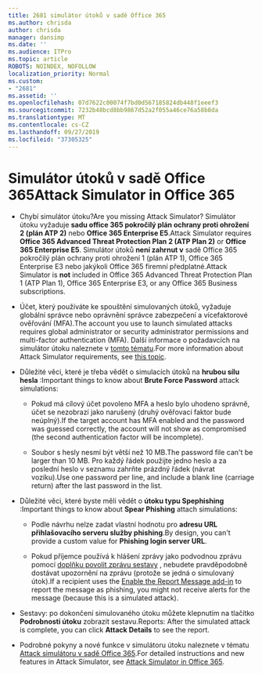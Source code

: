 ```yaml
---
title: 2681 simulátor útoků v sadě Office 365
ms.author: chrisda
author: chrisda
manager: dansimp
ms.date: ''
ms.audience: ITPro
ms.topic: article
ROBOTS: NOINDEX, NOFOLLOW
localization_priority: Normal
ms.custom:
- "2681"
ms.assetid: ''
ms.openlocfilehash: 07d7622c00074f7bd0d567185824db448f1eeef3
ms.sourcegitcommit: 7232b48bcd8bb9867d52a2f055a46ce76a58b8da
ms.translationtype: MT
ms.contentlocale: cs-CZ
ms.lasthandoff: 09/27/2019
ms.locfileid: "37305325"
---
```

# <a name="attack-simulator-in-office-365"></a><span data-ttu-id="2b0db-102">Simulátor útoků v sadě Office 365</span><span class="sxs-lookup"><span data-stu-id="2b0db-102">Attack Simulator in Office 365</span></span>

- <span data-ttu-id="2b0db-103">Chybí simulátor útoku?</span><span class="sxs-lookup"><span data-stu-id="2b0db-103">Are you missing Attack Simulator?</span></span> <span data-ttu-id="2b0db-104">Simulátor útoku vyžaduje **sadu office 365 pokročilý plán ochrany proti ohrožení 2 (plán ATP 2)** nebo **Office 365 Enterprise E5**.</span><span class="sxs-lookup"><span data-stu-id="2b0db-104">Attack Simulator requires **Office 365 Advanced Threat Protection Plan 2 (ATP Plan 2)** or **Office 365 Enterprise E5**.</span></span> <span data-ttu-id="2b0db-105">Simulátor útoků **není zahrnut v** sadě Office 365 pokročilý plán ochrany proti ohrožení 1 (plán ATP 1), Office 365 Enterprise E3 nebo jakýkoli Office 365 firemní předplatné.</span><span class="sxs-lookup"><span data-stu-id="2b0db-105">Attack Simulator is **not** included in Office 365 Advanced Threat Protection Plan 1 (ATP Plan 1), Office 365 Enterprise E3, or any Office 365 Business subscriptions.</span></span>

- <span data-ttu-id="2b0db-106">Účet, který používáte ke spouštění simulovaných útoků, vyžaduje globální správce nebo oprávnění správce zabezpečení a vícefaktorové ověřování (MFA).</span><span class="sxs-lookup"><span data-stu-id="2b0db-106">The account you use to launch simulated attacks requires global administrator or security administrator permissions and multi-factor authentication (MFA).</span></span> <span data-ttu-id="2b0db-107">Další informace o požadavcích na simulátor útoku naleznete v [tomto tématu](https://docs.microsoft.com/office365/securitycompliance/attack-simulator#before-you-begin).</span><span class="sxs-lookup"><span data-stu-id="2b0db-107">For more information about Attack Simulator requirements, see [this topic](https://docs.microsoft.com/office365/securitycompliance/attack-simulator#before-you-begin).</span></span>

- <span data-ttu-id="2b0db-108">Důležité věci, které je třeba vědět o simulacích útoků na **hrubou sílu hesla** :</span><span class="sxs-lookup"><span data-stu-id="2b0db-108">Important things to know about **Brute Force Password** attack simulations:</span></span>

  - <span data-ttu-id="2b0db-109">Pokud má cílový účet povoleno MFA a heslo bylo uhodeno správně, účet se nezobrazí jako narušený (druhý ověřovací faktor bude neúplný).</span><span class="sxs-lookup"><span data-stu-id="2b0db-109">If the target account has MFA enabled and the password was guessed correctly, the account will not show as compromised (the second authentication factor will be incomplete).</span></span>

  - <span data-ttu-id="2b0db-110">Soubor s hesly nesmí být větší než 10 MB.</span><span class="sxs-lookup"><span data-stu-id="2b0db-110">The password file can't be larger than 10 MB.</span></span> <span data-ttu-id="2b0db-111">Pro každý řádek použijte jedno heslo a za poslední heslo v seznamu zahrňte prázdný řádek (návrat vozíku).</span><span class="sxs-lookup"><span data-stu-id="2b0db-111">Use one password per line, and include a blank line (carriage return) after the last password in the list.</span></span>

- <span data-ttu-id="2b0db-112">Důležité věci, které byste měli vědět o **útoku typu Spephishing** :</span><span class="sxs-lookup"><span data-stu-id="2b0db-112">Important things to know about **Spear Phishing** attach simulations:</span></span>

  - <span data-ttu-id="2b0db-113">Podle návrhu nelze zadat vlastní hodnotu pro **adresu URL přihlašovacího serveru služby phishing**.</span><span class="sxs-lookup"><span data-stu-id="2b0db-113">By design, you can't provide a custom value for **Phishing login server URL**.</span></span>

  - <span data-ttu-id="2b0db-114">Pokud příjemce používá k hlášení zprávy jako podvodnou zprávu pomocí [doplňku povolit zprávu sestavy](https://docs.microsoft.com/microsoft-365/security/office-365-security/enable-the-report-message-add-in) , nebudete pravděpodobně dostávat upozornění na zprávu (protože se jedná o simulovaný útok).</span><span class="sxs-lookup"><span data-stu-id="2b0db-114">If a recipient uses the [Enable the Report Message add-in](https://docs.microsoft.com/microsoft-365/security/office-365-security/enable-the-report-message-add-in) to report the message as phishing, you might not receive alerts for the message (because this is a simulated attack).</span></span>

- <span data-ttu-id="2b0db-115">Sestavy: po dokončení simulovaného útoku můžete klepnutím na tlačítko **Podrobnosti útoku** zobrazit sestavu.</span><span class="sxs-lookup"><span data-stu-id="2b0db-115">Reports: After the simulated attack is complete, you can click **Attack Details** to see the report.</span></span>

- <span data-ttu-id="2b0db-116">Podrobné pokyny a nové funkce v simulátoru útoku naleznete v tématu [Attack simulátoru v sadě Office 365](https://docs.microsoft.com/microsoft-365/security/office-365-security/attack-simulator).</span><span class="sxs-lookup"><span data-stu-id="2b0db-116">For detailed instructions and new features in Attack Simulator, see [Attack Simulator in Office 365](https://docs.microsoft.com/microsoft-365/security/office-365-security/attack-simulator).</span></span>
